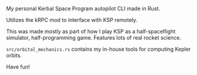 My personal Kerbal Space Program autopilot CLI made in Rust.

Utilizes the kRPC mod to interface with KSP remotely.

This was made mostly as part of how I play KSP as a half-spaceflight simulator, half-programming game. Features lots of real rocket science.

`src/orbital_mechanics.rs` contains my in-house tools for computing Kepler orbits.

Have fun!